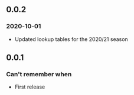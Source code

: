 ## 0.0.2 
### 2020-10-01
* Updated lookup tables for the 2020/21 season

## 0.0.1 
### Can't remember when
* First release
